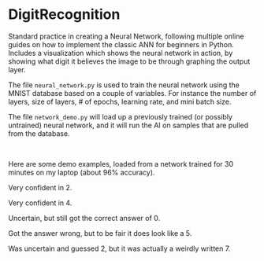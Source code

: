 # DigitRecognition

Standard practice in creating a Neural Network, following multiple online guides on how to implement the classic ANN for beginners in Python.
Includes a visualization which shows the neural network in action, by showing what digit it believes the image to be through graphing the output layer.

The file `neural_network.py` is used to train the neural network using the MNIST database based on a couple of variables.
For instance the number of layers, size of layers, # of epochs, learning rate, and mini batch size.

The file `network_demo.py` will load up a previously trained (or possibly untrained) neural network, and it will run the AI on samples that are pulled from the database.

</br>

Here are some demo examples, loaded from a network trained for 30 minutes on my laptop (about 96% accuracy).

Very confident in 2.
<img src="https://media.discordapp.net/attachments/795803904075366400/797638112418201680/unknown.png?width=1239&height=677"
     alt=""
     style="float: left; margin-right: 10px;" />

Very confident in 4.
<img src="https://media.discordapp.net/attachments/795803904075366400/797626663180566618/unknown.png?width=1239&height=677"
     alt=""
     style="float: left; margin-right: 10px;" />
     
Uncertain, but still got the correct answer of 0.
<img src="https://media.discordapp.net/attachments/795803904075366400/797637160965505034/unknown.png?width=1239&height=677"
     alt=""
     style="float: left; margin-right: 10px;" />

Got the answer wrong, but to be fair it does look like a 5.
<img src="https://media.discordapp.net/attachments/795803904075366400/797636534337011762/unknown.png?width=1239&height=677"
     alt=""
     style="float: left; margin-right: 10px;" />

Was uncertain and guessed 2, but it was actually a weirdly written 7.
<img src="https://media.discordapp.net/attachments/795803904075366400/797636380938207282/unknown.png?width=1239&height=677"
     alt=""
     style="float: left; margin-right: 10px;" /> 
